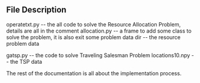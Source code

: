 ## File Description
operatetxt.py -- the all code to solve the Resource Allocation Problem, details are all in the comment
allocation.py -- a frame to add some class to solve the problem, it is also exit some problem
data dir -- the resource problem data

gatsp.py -- the code to solve Traveling Salesman Problem
locations10.npy -- the TSP data

The rest of the documentation is all about the implementation process.
